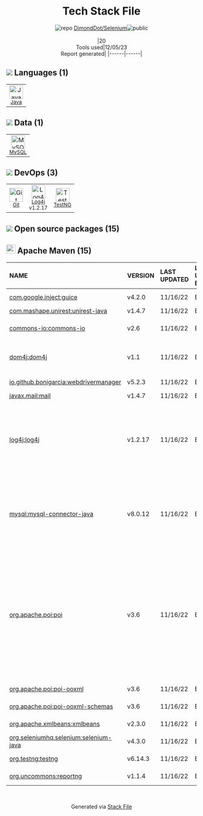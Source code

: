 <!--
&lt;--- Readme.md Snippet without images Start ---&gt;
## Tech Stack
DimondDot/Selenium is built on the following main stack:

- [Java](https://www.java.com) – Languages
- [MySQL](http://www.mysql.com) – Databases
- [Log4j](https://logging.apache.org/log4j/2.x/) – Logging Tools
- [TestNG](http://testng.org/doc/) – Testing Frameworks

Full tech stack [here](/techstack.md)

&lt;--- Readme.md Snippet without images End ---&gt;

&lt;--- Readme.md Snippet with images Start ---&gt;
## Tech Stack
DimondDot/Selenium is built on the following main stack:

- <img width='25' height='25' src='https://img.stackshare.io/service/995/K85ZWV2F.png' alt='Java'/> [Java](https://www.java.com) – Languages
- <img width='25' height='25' src='https://img.stackshare.io/service/1025/logo-mysql-170x170.png' alt='MySQL'/> [MySQL](http://www.mysql.com) – Databases
- <img width='25' height='25' src='https://img.stackshare.io/service/2804/Coralogix-log4j-integration.jpg' alt='Log4j'/> [Log4j](https://logging.apache.org/log4j/2.x/) – Logging Tools
- <img width='25' height='25' src='https://img.stackshare.io/service/8900/no-img-open-source.png' alt='TestNG'/> [TestNG](http://testng.org/doc/) – Testing Frameworks

Full tech stack [here](/techstack.md)

&lt;--- Readme.md Snippet with images End ---&gt;
-->
<div align="center">

# Tech Stack File
![](https://img.stackshare.io/repo.svg "repo") [DimondDot/Selenium](https://github.com/DimondDot/Selenium)![](https://img.stackshare.io/public_badge.svg "public")
<br/><br/>
|20<br/>Tools used|12/05/23 <br/>Report generated|
|------|------|
</div>

## <img src='https://img.stackshare.io/languages.svg'/> Languages (1)
<table><tr>
  <td align='center'>
  <img width='36' height='36' src='https://img.stackshare.io/service/995/K85ZWV2F.png' alt='Java'>
  <br>
  <sub><a href="https://www.java.com">Java</a></sub>
  <br>
  <sub></sub>
</td>

</tr>
</table>

## <img src='https://img.stackshare.io/databases.svg'/> Data (1)
<table><tr>
  <td align='center'>
  <img width='36' height='36' src='https://img.stackshare.io/service/1025/logo-mysql-170x170.png' alt='MySQL'>
  <br>
  <sub><a href="http://www.mysql.com">MySQL</a></sub>
  <br>
  <sub></sub>
</td>

</tr>
</table>

## <img src='https://img.stackshare.io/devops.svg'/> DevOps (3)
<table><tr>
  <td align='center'>
  <img width='36' height='36' src='https://img.stackshare.io/service/1046/git.png' alt='Git'>
  <br>
  <sub><a href="http://git-scm.com/">Git</a></sub>
  <br>
  <sub></sub>
</td>

<td align='center'>
  <img width='36' height='36' src='https://img.stackshare.io/service/2804/Coralogix-log4j-integration.jpg' alt='Log4j'>
  <br>
  <sub><a href="https://logging.apache.org/log4j/2.x/">Log4j</a></sub>
  <br>
  <sub>v1.2.17</sub>
</td>

<td align='center'>
  <img width='36' height='36' src='https://img.stackshare.io/service/8900/no-img-open-source.png' alt='TestNG'>
  <br>
  <sub><a href="http://testng.org/doc/">TestNG</a></sub>
  <br>
  <sub></sub>
</td>

</tr>
</table>


## <img src='https://img.stackshare.io/group.svg' /> Open source packages (15)</h2>

## <img width='24' height='24' src='https://img.stackshare.io/package_manager/977/default_9833f2ef0bbc2a946b4cc5e9307264033361076b.png'/> Apache Maven (15)

|NAME|VERSION|LAST UPDATED|LAST UPDATED BY|LICENSE|VULNERABILITIES|
|:------|:------|:------|:------|:------|:------|
|[com.google.inject:guice](https://github.com/google/guice)|v4.2.0|11/16/22|Bhautik |Apache-2.0|N/A|
|[com.mashape.unirest:unirest-java](http://unirest.io/)|v1.4.7|11/16/22|Bhautik |MIT|N/A|
|[commons-io:commons-io](http://commons.apache.org/proper/commons-io/)|v2.6|11/16/22|Bhautik |Apache-2.0|[CVE-2021-29425](https://github.com/advisories/GHSA-gwrp-pvrq-jmwv) (Moderate)|
|[dom4j:dom4j](https://dom4j.github.io)|v1.1|11/16/22|Bhautik |Plexus|[CVE-2020-10683](https://github.com/advisories/GHSA-hwj3-m3p6-hj38) (Critical)<br/>[CVE-2018-1000632](https://github.com/advisories/GHSA-6pcc-3rfx-4gpm) (High)|
|[io.github.bonigarcia:webdrivermanager](https://github.com/bonigarcia/webdrivermanager)|v5.2.3|11/16/22|Bhautik |Apache-2.0|N/A|
|[javax.mail:mail](http://kenai.com/projects/javamail)|v1.4.7|11/16/22|Bhautik |Other|N/A|
|[log4j:log4j](http://logging.apache.org/log4j/1.2/)|v1.2.17|11/16/22|Bhautik |Apache-2.0|[CVE-2022-23305](https://github.com/advisories/GHSA-65fg-84f6-3jq3) (Critical)<br/>[CVE-2022-23307](https://github.com/advisories/GHSA-f7vh-qwp3-x37m) (Critical)<br/>[CVE-2019-17571](https://github.com/advisories/GHSA-2qrg-x229-3v8q) (Critical)<br/>[CVE-2022-23302](https://github.com/advisories/GHSA-w9p3-5cr8-m3jj) (High)<br/>[CVE-2021-4104](https://github.com/advisories/GHSA-fp5r-v3w9-4333) (High)|
|[mysql:mysql-connector-java](http://dev.mysql.com/doc/connector-j/en/)|v8.0.12|11/16/22|Bhautik |GPL-3.0-only|[CVE-2018-3258](https://github.com/advisories/GHSA-4vrv-ch96-6h42) (High)<br/>[CVE-2019-2692](https://github.com/advisories/GHSA-jcq3-cprp-m333) (Moderate)<br/>[CVE-2021-2471](https://github.com/advisories/GHSA-w6f2-8wx4-47r5) (Moderate)<br/>[CVE-2022-21363](https://github.com/advisories/GHSA-g76j-4cxx-23h9) (Moderate)|
|[org.apache.poi:poi](http://poi.apache.org/)|v3.6|11/16/22|Bhautik |Apache-2.0|[CVE-2017-12626](https://github.com/advisories/GHSA-523c-xh4g-mh5m) (High)<br/>[CVE-2012-0213](https://github.com/advisories/GHSA-jqx5-h2hw-5q4f) (Moderate)<br/>[CVE-2014-3529](https://github.com/advisories/GHSA-q56h-jjj6-52mf) (Moderate)<br/>[CVE-2016-5000](https://github.com/advisories/GHSA-pmqq-7wfv-jfff) (Moderate)<br/>[CVE-2014-3574](https://github.com/advisories/GHSA-5wfp-8643-c58x) (Moderate)<br/>[CVE-2017-5644](https://github.com/advisories/GHSA-78vv-qj73-h9m5) (Moderate)<br/>[CVE-2019-12415](https://github.com/advisories/GHSA-9jwc-q6j3-8g9g) (Moderate)<br/>[CVE-2014-9527](https://github.com/advisories/GHSA-x9mm-6gpf-f749) (Moderate)|
|[org.apache.poi:poi-ooxml](http://poi.apache.org/)|v3.6|11/16/22|Bhautik |Apache-2.0|N/A|
|[org.apache.poi:poi-ooxml-schemas](http://poi.apache.org/)|v3.6|11/16/22|Bhautik |Apache-2.0|N/A|
|[org.apache.xmlbeans:xmlbeans](https://xmlbeans.apache.org/)|v2.3.0|11/16/22|Bhautik |Apache-2.0|[CVE-2021-23926](https://github.com/advisories/GHSA-mw3r-pfmg-xp92) (Critical)|
|[org.seleniumhq.selenium:selenium-java](http://www.seleniumhq.org/)|v4.3.0|11/16/22|Bhautik |Apache-2.0|N/A|
|[org.testng:testng](http://github.com/cbeust/testng)|v6.14.3|11/16/22|Bhautik |Apache-2.0|[CVE-2022-4065](https://github.com/advisories/GHSA-rc2q-x9mf-w3vf) (High)|
|[org.uncommons:reportng](http://reportng.uncommons.org)|v1.1.4|11/16/22|Bhautik |Apache-2.0|N/A|

<br/>
<div align='center'>

Generated via [Stack File](https://github.com/marketplace/stack-file)
